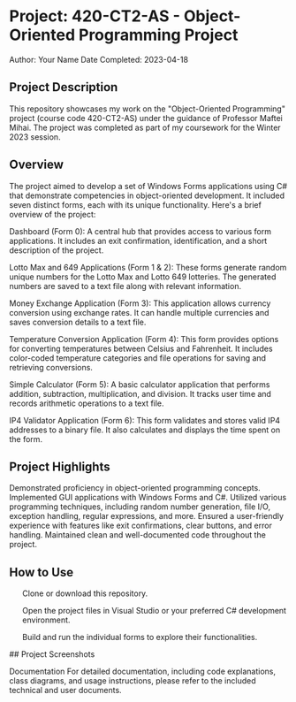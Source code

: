 # <b>Project: </b> 420-CT2-AS - Object-Oriented Programming Project
Author: Your Name
Date Completed: 2023-04-18

## Project Description
This repository showcases my work on the "Object-Oriented Programming" project (course code 420-CT2-AS) under the guidance of Professor Maftei Mihai. The project was completed as part of my coursework for the Winter 2023 session.

## Overview
The project aimed to develop a set of Windows Forms applications using C# that demonstrate competencies in object-oriented development. It included seven distinct forms, each with its unique functionality. Here's a brief overview of the project:

Dashboard (Form 0): A central hub that provides access to various form applications. It includes an exit confirmation, identification, and a short description of the project.

Lotto Max and 649 Applications (Form 1 & 2): These forms generate random unique numbers for the Lotto Max and Lotto 649 lotteries. The generated numbers are saved to a text file along with relevant information.

Money Exchange Application (Form 3): This application allows currency conversion using exchange rates. It can handle multiple currencies and saves conversion details to a text file.

Temperature Conversion Application (Form 4): This form provides options for converting temperatures between Celsius and Fahrenheit. It includes color-coded temperature categories and file operations for saving and retrieving conversions.

Simple Calculator (Form 5): A basic calculator application that performs addition, subtraction, multiplication, and division. It tracks user time and records arithmetic operations to a text file.

IP4 Validator Application (Form 6): This form validates and stores valid IP4 addresses to a binary file. It also calculates and displays the time spent on the form.

## Project Highlights
Demonstrated proficiency in object-oriented programming concepts.
Implemented GUI applications with Windows Forms and C#.
Utilized various programming techniques, including random number generation, file I/O, exception handling, regular expressions, and more.
Ensured a user-friendly experience with features like exit confirmations, clear buttons, and error handling.
Maintained clean and well-documented code throughout the project.
## How to Use
<ul>Clone or download this repository.</ul>
<ul>Open the project files in Visual Studio or your preferred C# development environment.</ul>
<ul>Build and run the individual forms to explore their functionalities.</ul>
## Project Screenshots


Documentation
For detailed documentation, including code explanations, class diagrams, and usage instructions, please refer to the included technical and user documents.
